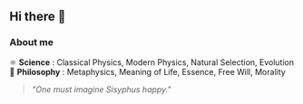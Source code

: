 ## Hi there 👋  

### About me  

⚛️ **Science** : Classical Physics, Modern Physics, Natural Selection, Evolution  
🧠 **Philosophy** : Metaphysics, Meaning of Life, Essence, Free Will, Morality  


> *"One must imagine Sisyphus happy."*  

